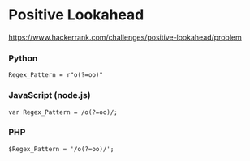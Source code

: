 # Positive Lookahead

https://www.hackerrank.com/challenges/positive-lookahead/problem

### Python

    Regex_Pattern = r"o(?=oo)"

### JavaScript (node.js)

    var Regex_Pattern = /o(?=oo)/;

### PHP

    $Regex_Pattern = '/o(?=oo)/';
